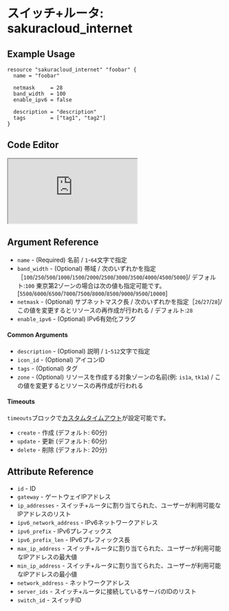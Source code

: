 # スイッチ+ルータ: sakuracloud_internet

## Example Usage

```hcl
resource "sakuracloud_internet" "foobar" {
  name = "foobar"

  netmask     = 28
  band_width  = 100
  enable_ipv6 = false

  description = "description"
  tags        = ["tag1", "tag2"]
}
```

<div class="editor">

<h2>Code Editor</h2>

<iframe src="https://zouen-alpha.usacloud.jp/#resource/internet"></iframe>

</div>


## Argument Reference

* `name` - (Required) 名前 / `1`-`64`文字で指定
* `band_width` - (Optional) 帯域 / 次のいずれかを指定［`100`/`250`/`500`/`1000`/`1500`/`2000`/`2500`/`3000`/`3500`/`4000`/`4500`/`5000`]/ デフォルト:`100`
  東京第2ゾーンの場合は次の値も指定可能です。[`5500`/`6000`/`6500`/`7000`/`7500`/`8000`/`8500`/`9000`/`9500`/`10000`]
* `netmask` - (Optional) サブネットマスク長 / 次のいずれかを指定［`26`/`27`/`28`]/ この値を変更するとリソースの再作成が行われる / デフォルト:`28`
* `enable_ipv6` - (Optional) IPv6有効化フラグ

#### Common Arguments

* `description` - (Optional) 説明 / `1`-`512`文字で指定
* `icon_id` - (Optional) アイコンID
* `tags` - (Optional) タグ
* `zone` - (Optional) リソースを作成する対象ゾーンの名前(例: `is1a`, `tk1a`) / この値を変更するとリソースの再作成が行われる

#### Timeouts

`timeouts`ブロックで[カスタムタイムアウト](https://www.terraform.io/docs/configuration/resources.html#operation-timeouts)が設定可能です。  

* `create` - 作成 (デフォルト: 60分)
* `update` - 更新 (デフォルト: 60分)
* `delete` - 削除 (デフォルト: 20分)

## Attribute Reference

* `id` - ID
* `gateway` - ゲートウェイIPアドレス
* `ip_addresses` - スイッチ+ルータに割り当てられた、ユーザーが利用可能なIPアドレスのリスト
* `ipv6_network_address` - IPv6ネットワークアドレス
* `ipv6_prefix` - IPv6プレフィックス
* `ipv6_prefix_len` - IPv6プレフィックス長
* `max_ip_address` - スイッチ+ルータに割り当てられた、ユーザーが利用可能なIPアドレスの最大値
* `min_ip_address` - スイッチ+ルータに割り当てられた、ユーザーが利用可能なIPアドレスの最小値
* `network_address` - ネットワークアドレス
* `server_ids` - スイッチ+ルータに接続しているサーバのIDのリスト
* `switch_id` - スイッチID
